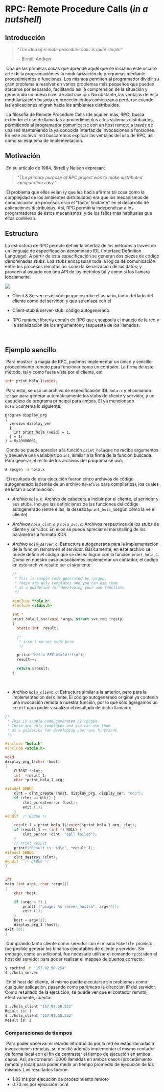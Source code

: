 # RPC: Remote Procedure Calls (_in a nutshell_)



## Introducción



> _"The idea of remote procedure calls is quite simple"_
>
> ​	- Birrell, Andrew



​	Una de las primeras cosas que aprende aquél que se inicia en este oscuro arte de la programación es la modularización de programas mediante procedimientos o funciones. Los mismos permiten al programador dividir su gran problema a resolver en varios problemas más pequeños que pueden atacarse por separado, facilitando así la comprensión de la situación y generando un nuevo nivel de abstracción. No obstante, las ventajas de esta modularización basada en procedimientos comienzan a perderse cuando las aplicaciones migran hacia los ambientes distribuidos. 

​	La filosofía de Remote Procedure Calls (de aquí en más, RPC) busca extender el uso de llamadas a procedimientos a los sistemas distribuidos, permitiendo al programador comunicarse con un host remoto a través de una red manteniendo la ya conocida interfaz de invocaciones a funciones. En este archivo .md buscaremos explicar las ventajas del uso de RPC, así como su esquema de implementación. 



## Motivación

​	En su artículo de 1984, Birrell y Nelson expresan:



> _"The primary purpose of RPC project was to make distributed computation easy."_



​	El problema que ellos veían (y que les hacía afirmar tal cosa como la complejidad de los ambientes distribuidos) era que los mecanismos de comunicación de procesos eran el "factor limitante" en el desarrollo de aplicaciones distribuidas. Así, RPC permitiría independizar a los programadores de éstos mecanismos, y de los fallos más habituales que ellos conllevan.



## Estructura

La estructura de RPC permite definir la interfaz de los métodos a través de un lenguaje de especificación denominado IDL (Interface Definition Language). A partir de esta especificación se generan dos piezas de código denominadas _stubs_. Los _stubs_ encapsulan toda la lógica de comunicación entre los procesos remotos así como la serialización de los datos; y proveen al usuario con una API de los métodos tal y como si los llamara localamente. 

![](image.jpg)



* Client & Server: es el código que escribe el usuario, tanto del lado del cliente como del servidor, y que se enlaza con el 

* Client-stub & server-stub: código autogenerado.

* RPC runtime: librería común de RPC que encapsula el manejo de la red y la serialización de los argumentos y respuesta de los llamados.

  ​



## Ejemplo sencillo

​	Para mostrar la magia de RPC, pudimos implementar un único y sencillo procedimiento remoto para funcionar como un contador. La firma de este método, tal y como fuera vista por el cliente, es:

```c
int* print_hola_1(void);
```

​	Para esto, se usó un archivo de especificación IDL `hola.x`  y el comando `rpcgen` para generar automáticamente los stubs de cliente y servidor, y un esqueleto de programa principal para ambos. El ya mencionado `hola.x`contenía lo siguiente:

```idl
program display_prg 
{ 
  version display_ver
  {
    int print_hola (void) = 1;
  } = 1;
} = 0x20000001;

```

​	Donde se puede apreciar a la función `print_hola`que no recibe argumentos y devuelve una variable tipo `int`, similar a la firma de la función buscada. Para generar el resto de los archivos del programa se usó:

```bash
$ rpcgen -a hola.x
```

​	El resultado de esta ejecución fueron cinco archivos de código autogenerado (además de un archivo `Makefile` para compilarlos), los cuales se listan a continuación:

- *Archivo `hola.h`*: Archivo de cabecera a incluir por el cliente, el servidor y sus stubs. Incluye las definiciones de las funciones del código autogenerado (entre ellas, la deseada`print_hola_1`según cómo la ve el cliente)

- *Archivos `hola_clnt.c` y `hola_svc.c`*: Archivos respectivos de los stubs de cliente y servidor. En ellos se puede apreciar el marshalling de los parámetros a formato XDR.

- *Archivo `hola_server.c`*: Estructura autogenerada para la implementación de la función remota en el servidor. Básicamente, en este archivo se puede definir el código que se desea lograr con la función `print_hola_1`. Como en nuestro caso buscábamos implementar un contador, el código en este archivo resultó ser el siguiente:

  ```c
  /*
   * This is sample code generated by rpcgen.
   * These are only templates and you can use them
   * as a guideline for developing your own functions.
   */

  #include "hola.h"
  #include <stdio.h>

  int *
  print_hola_1_svc(void *argp, struct svc_req *rqstp)
  {
  	static int  result;

  	/*
  	 * insert server code here
  	 */

  	pritnf("Hello RPC World!!!\n");
  	result++;

  	return &result;
  }
  ```

  ​

- *Archivo `hola_client.c`*: Estructura similar a la anterior, pero para la implementación del cliente. El código autogenerado original ya contenía una invocación remota a nuestra función, por lo que sólo agregamos un `printf` para poder visualizar el resultado de dicho llamado: 

```c
/*
 * This is sample code generated by rpcgen.
 * These are only templates and you can use them
 * as a guideline for developing your own functions.
 */

#include "hola.h"
#include <stdio.h>

void
display_prg_1(char *host)
{
	CLIENT *clnt;
	int  *result_1;
	char *print_hola_1_arg;

#ifndef	DEBUG
	clnt = clnt_create (host, display_prg, display_ver, "udp");
	if (clnt == NULL) {
		clnt_pcreateerror (host);
		exit (1);
	}
#endif	/* DEBUG */

	result_1 = print_hola_1((void*)&print_hola_1_arg, clnt);
	if (result_1 == (int *) NULL) {
		clnt_perror (clnt, "call failed");
	}
	// Print result
	printf("Result is: %d\n", *result_1);
#ifndef	DEBUG
	clnt_destroy (clnt);
#endif	 /* DEBUG */
}


int
main (int argc, char *argv[])
{
	char *host;

	if (argc < 2) {
		printf ("usage: %s server_host\n", argv[0]);
		exit (1);
	}
	host = argv[1];
	display_prg_1 (host);
exit (0);
}
```

​	Compilando tanto cliente como servidor con el mismo `Makefile `provisto, fue posible generar los binarios ejecutables de cliente y servidor. Sin embago, como un adicional, fue necesario utilizar el comando `rpcbind`en el host del servidor para poder realizar el mappeo de puertos correcto:

```bash
$ rpcbind -h "157.92.50.254"
$ ./hola_server
```

​	En el host del cliente, el mismo puede ejecutarse sin problemas como cualquier aplicación, pasando como parámetro la dirección IP del servidor. Como resultado de la ejecución, se puede ver que el contador remoto, efectivamente, cuenta:

```bash
$ ./hola_client "157.92.50.253"
Result is: 1
$ ./hola_client "157.92.50.253"
Result is: 2
```



### Comparaciones de tiempos

​	Para poder observar el retardo introducido por la red en estas llamadas a invocaciones remotas, se decidió además implementar el mismo contador de forma local con el fin de contrastar el tiempo de ejecución en ambos casos. Así, se corrieron 10000 llamadas en ambos casos (procedimiento remoto y local) para poder medir un tiempo promedio de ejecución de los mismos. Los resultados fueron:

- 1.83 ms por ejecución de procedimiento remoto
- 0.73 ms por ejecución local